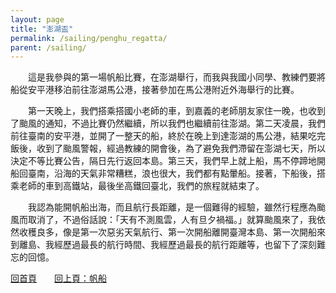 ```yaml
---
layout: page
title: "澎湖盃"
permalink: /sailing/penghu_regatta/
parent: /sailing/
---
```

　　這是我參與的第一場帆船比賽，在澎湖舉行，而我與我國小同學、教練們要將船從安平港移泊前往澎湖馬公港，接著參加在馬公港附近外海舉行的比賽。

　　第一天晚上，我們搭乘搭國小老師的車，到嘉義的老師朋友家住一晚，也收到了颱風的通知，不過比賽仍然繼續，所以我們也繼續前往澎湖。第二天凌晨，我們前往臺南的安平港，並開了一整天的船，終於在晚上到達澎湖的馬公港，結果吃完飯後，收到了颱風警報，經過教練的開會後，為了避免我們滯留在澎湖七天，所以決定不等比賽公告，隔日先行返回本島。第三天，我們早上就上船，馬不停蹄地開船回臺南，沿海的天氣非常糟糕，浪也很大，我們都有點暈船。接著，下船後，搭乘老師的車到高鐵站，最後坐高鐵回臺北，我們的旅程就結束了。

　　我認為能開帆船出海，而且航行長距離，是一個難得的經驗，雖然行程應為颱風而取消了，不過俗話說：「天有不測風雲，人有旦夕禍福。」就算颱風來了，我依然收穫良多，像是第一次惡劣天氣航行、第一次開船離開臺灣本島、第一次開船來到離島、我經歷過最長的航行時間、我經歷過最長的航行距離等，也留下了深刻難忘的回憶。

[回首頁](/activity_reflections/)　　[回上頁：帆船](/activity_reflections/sailing/)
